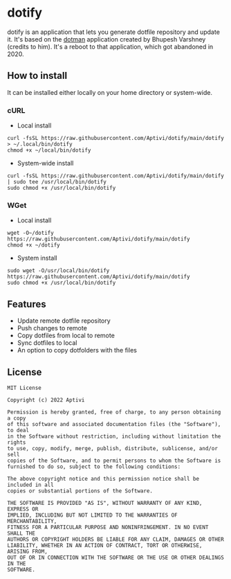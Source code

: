 # dotify

dotify is an application that lets you generate dotfile repository and update it. It's based on the [dotman](https://github.com/Bhupesh-V/dotman) application created by Bhupesh Varshney (credits to him). It's a reboot to that application, which got abandoned in 2020.

## How to install

It can be installed either locally on your home directory or system-wide.

### cURL

* Local install

```shell
curl -fsSL https://raw.githubusercontent.com/Aptivi/dotify/main/dotify > ~/.local/bin/dotify
chmod +x ~/local/bin/dotify
```

* System-wide install

```shell
curl -fsSL https://raw.githubusercontent.com/Aptivi/dotify/main/dotify | sudo tee /usr/local/bin/dotify
sudo chmod +x /usr/local/bin/dotify
```

### WGet

* Local install

```shell
wget -O~/dotify https://raw.githubusercontent.com/Aptivi/dotify/main/dotify
chmod +x ~/dotify
```

* System install

```shell
sudo wget -O/usr/local/bin/dotify https://raw.githubusercontent.com/Aptivi/dotify/main/dotify
sudo chmod +x /usr/local/bin/dotify
```

## Features

* Update remote dotfile repository
* Push changes to remote
* Copy dotfiles from local to remote
* Sync dotfiles to local
* An option to copy dotfolders with the files

## License

```
MIT License

Copyright (c) 2022 Aptivi

Permission is hereby granted, free of charge, to any person obtaining a copy
of this software and associated documentation files (the "Software"), to deal
in the Software without restriction, including without limitation the rights
to use, copy, modify, merge, publish, distribute, sublicense, and/or sell
copies of the Software, and to permit persons to whom the Software is
furnished to do so, subject to the following conditions:

The above copyright notice and this permission notice shall be included in all
copies or substantial portions of the Software.

THE SOFTWARE IS PROVIDED "AS IS", WITHOUT WARRANTY OF ANY KIND, EXPRESS OR
IMPLIED, INCLUDING BUT NOT LIMITED TO THE WARRANTIES OF MERCHANTABILITY,
FITNESS FOR A PARTICULAR PURPOSE AND NONINFRINGEMENT. IN NO EVENT SHALL THE
AUTHORS OR COPYRIGHT HOLDERS BE LIABLE FOR ANY CLAIM, DAMAGES OR OTHER
LIABILITY, WHETHER IN AN ACTION OF CONTRACT, TORT OR OTHERWISE, ARISING FROM,
OUT OF OR IN CONNECTION WITH THE SOFTWARE OR THE USE OR OTHER DEALINGS IN THE
SOFTWARE.
```

